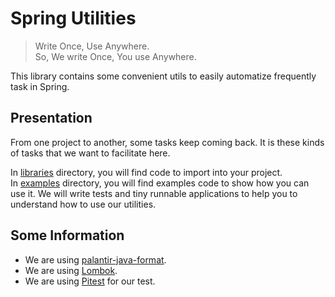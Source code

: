 # Spring Utilities

> Write Once, Use Anywhere.    
> So, We write Once, You use Anywhere.

This library contains some convenient utils to easily automatize frequently task in Spring.

## Presentation

From one project to another, some tasks keep coming back.
It is these kinds of tasks that we want to facilitate here.

In [libraries](libraries) directory, you will find code to import into your project.   
In [examples](examples) directory, you will find examples code to show how you can use it.
We will write tests and tiny runnable applications to help you to understand how to use our utilities.

## Some Information

- We are using [palantir-java-format](https://github.com/palantir/palantir-java-format).
- We are using [Lombok](https://projectlombok.org/).
- We are using [Pitest](https://pitest.org/) for our test.
